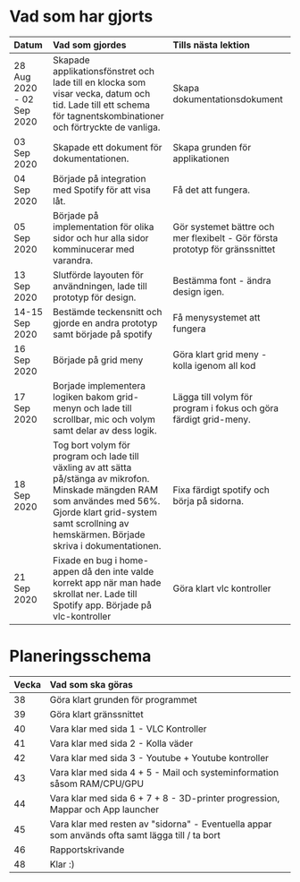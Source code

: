 # Vad som har gjorts

| Datum | Vad som gjordes | Tills nästa lektion |
| :---- | :-------------- | :------------------ |
| 28 Aug 2020 - 02 Sep 2020 | Skapade applikationsfönstret och lade till en klocka som visar vecka, datum och tid. Lade till ett schema för tagnentskombinationer och förtryckte de vanliga. | Skapa dokumentationsdokument |
| 03 Sep 2020 | Skapade ett dokument för dokumentationen. | Skapa grunden för applikationen |
| 04 Sep 2020 | Började på integration med Spotify för att visa låt. | Få det att fungera. |
| 05 Sep 2020 | Började på implementation för olika sidor och hur alla sidor komminucerar med varandra. | Gör systemet bättre och mer flexibelt - Gör första prototyp för gränssnittet |
| 13 Sep 2020 | Slutförde layouten för användningen, lade till prototyp för design. | Bestämma font - ändra design igen. |
| 14-15 Sep 2020 | Bestämde teckensnitt och gjorde en andra prototyp samt började på spotify | Få menysystemet att fungera |
| 16 Sep 2020 | Började på grid meny | Göra klart grid meny - kolla igenom all kod |
| 17 Sep 2020 | Borjade implementera logiken bakom grid-menyn och lade till scrollbar, mic och volym samt delar av dess logik. | Lägga till volym för program i fokus och göra färdigt grid-meny. |
| 18 Sep 2020 | Tog bort volym för program och lade till växling av att sätta på/stänga av mikrofon. Minskade mängden RAM som användes med 56%. Gjorde klart grid-system samt scrollning av hemskärmen. Började skriva i dokumentationen. | Fixa färdigt spotify och börja på sidorna. | 
| 21 Sep 2020 | Fixade en bug i home-appen då den inte valde korrekt app när man hade skrollat ner. Lade till Spotify app. Började på vlc-kontroller | Göra klart vlc kontroller |

# Planeringsschema

| Vecka | Vad som ska göras |
| :---- | :---------------- |
| 38 | Göra klart grunden för programmet |
| 39 | Göra klart gränssnittet |
| 40 | Vara klar med sida 1 - VLC Kontroller |
| 41 | Vara klar med sida 2 - Kolla väder |
| 42 | Vara klar med sida 3 - Youtube + Youtube kontroller |
| 43 | Vara klar med sida 4 + 5 - Mail och systeminformation såsom RAM/CPU/GPU |
| 44 | Vara klar med sida 6 + 7 + 8 - 3D-printer progression, Mappar och App launcher |
| 45 | Vara klar med resten av "sidorna" - Eventuella appar som används ofta samt lägga till / ta bort |
| 46 | Rapportskrivande |
| 48 | Klar :) |